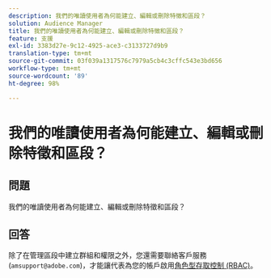 ```yaml
---
description: 我們的唯讀使用者為何能建立、編輯或刪除特徵和區段？
solution: Audience Manager
title: 我們的唯讀使用者為何能建立、編輯或刪除特徵和區段？
feature: 支援
exl-id: 3383d27e-9c12-4925-ace3-c3133727d9b9
translation-type: tm+mt
source-git-commit: 03f039a1317576c7979a5cb4c3cffc543e3bd656
workflow-type: tm+mt
source-wordcount: '89'
ht-degree: 98%

---
```


# 我們的唯讀使用者為何能建立、編輯或刪除特徵和區段？

## 問題

我們的唯讀使用者為何能建立、編輯或刪除特徵和區段？

## 回答

除了在管理區段中建立群組和權限之外，您還需要聯絡客戶服務 (`amsupport@adobe.com`)，才能讓代表為您的帳戶啟用[角色型存取控制 (RBAC)](../features/administration/administration-overview.md)。
